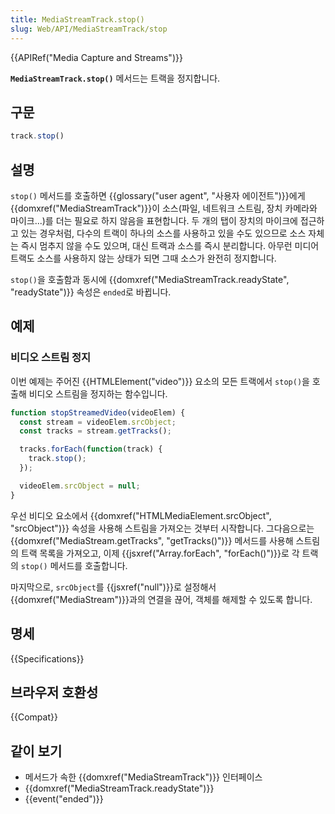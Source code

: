 ```yaml
---
title: MediaStreamTrack.stop()
slug: Web/API/MediaStreamTrack/stop
---
```


{{APIRef("Media Capture and Streams")}}

**`MediaStreamTrack.stop()`** 메서드는 트랙을 정지합니다.

## 구문

```js
track.stop()
```

## 설명

`stop()` 메서드를 호출하면 {{glossary("user agent", "사용자 에이전트")}}에게 {{domxref("MediaStreamTrack")}}이 소스(파일, 네트워크 스트림, 장치 카메라와 마이크...)를 더는 필요로 하지 않음을 표현합니다. 두 개의 탭이 장치의 마이크에 접근하고 있는 경우처럼, 다수의 트랙이 하나의 소스를 사용하고 있을 수도 있으므로 소스 자체는 즉시 멈추지 않을 수도 있으며, 대신 트랙과 소스를 즉시 분리합니다. 아무런 미디어 트랙도 소스를 사용하지 않는 상태가 되면 그때 소스가 완전히 정지합니다.

`stop()`을 호출함과 동시에 {{domxref("MediaStreamTrack.readyState", "readyState")}} 속성은 `ended`로 바뀝니다.

## 예제

### 비디오 스트림 정지

이번 예제는 주어진 {{HTMLElement("video")}} 요소의 모든 트랙에서 `stop()`을 호출해 비디오 스트림을 정지하는 함수입니다.

```js
function stopStreamedVideo(videoElem) {
  const stream = videoElem.srcObject;
  const tracks = stream.getTracks();

  tracks.forEach(function(track) {
    track.stop();
  });

  videoElem.srcObject = null;
}
```

우선 비디오 요소에서 {{domxref("HTMLMediaElement.srcObject", "srcObject")}} 속성을 사용해 스트림을 가져오는 것부터 시작합니다. 그다음으로는 {{domxref("MediaStream.getTracks", "getTracks()")}} 메서드를 사용해 스트림의 트랙 목록을 가져오고, 이제 {{jsxref("Array.forEach", "forEach()")}}로 각 트랙의 `stop()` 메서드를 호출합니다.

마지막으로, `srcObject`를 {{jsxref("null")}}로 설정해서 {{domxref("MediaStream")}}과의 연결을 끊어, 객체를 해제할 수 있도록 합니다.

## 명세

{{Specifications}}

## 브라우저 호환성

{{Compat}}

## 같이 보기

- 메서드가 속한 {{domxref("MediaStreamTrack")}} 인터페이스
- {{domxref("MediaStreamTrack.readyState")}}
- {{event("ended")}}
